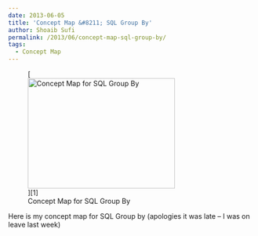 ```yaml
---
date: 2013-06-05
title: 'Concept Map &#8211; SQL Group By'
author: Shoaib Sufi
permalink: /2013/06/concept-map-sql-group-by/
tags:
  - Concept Map
---
```

<figure id="attachment_3002" style="width: 300px;" class="wp-caption alignnone">[<img class="size-medium wp-image-3002" alt="Concept Map for SQL Group By" src="http://teaching.software-carpentry.org/wp-content/uploads/2013/06/0AV94M8NHbDUB2RE0KL7WKaW-300x225.jpg" width="300" height="225" />][1]<figcaption class="wp-caption-text">Concept Map for SQL Group By</figcaption></figure> 
Here is my concept map for SQL Group by (apologies it was late &#8211; I was on leave last week)

 [1]: http://teaching.software-carpentry.org/wp-content/uploads/2013/06/0AV94M8NHbDUB2RE0KL7WKaW.jpg
